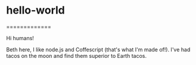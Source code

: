 # hello-world
=============

Hi humans!

Beth here, I like node.js and Coffescript (that's what I'm made of!).
I've had tacos on the moon and find them superior to Earth tacos.
